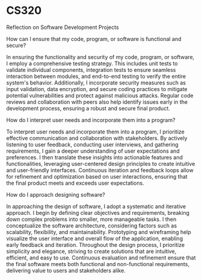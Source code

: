 # CS320
Reflection on Software Development Projects

How can I ensure that my code, program, or software is functional and secure?

In ensuring the functionality and security of my code, program, or software, I employ a comprehensive testing strategy. This includes unit tests to validate individual components, integration tests to ensure seamless interaction between modules, and end-to-end testing to verify the entire system's behavior. Additionally, I incorporate security measures such as input validation, data encryption, and secure coding practices to mitigate potential vulnerabilities and protect against malicious attacks. Regular code reviews and collaboration with peers also help identify issues early in the development process, ensuring a robust and secure final product.

How do I interpret user needs and incorporate them into a program?

To interpret user needs and incorporate them into a program, I prioritize effective communication and collaboration with stakeholders. By actively listening to user feedback, conducting user interviews, and gathering requirements, I gain a deeper understanding of user expectations and preferences. I then translate these insights into actionable features and functionalities, leveraging user-centered design principles to create intuitive and user-friendly interfaces. Continuous iteration and feedback loops allow for refinement and optimization based on user interactions, ensuring that the final product meets and exceeds user expectations.

How do I approach designing software?

In approaching the design of software, I adopt a systematic and iterative approach. I begin by defining clear objectives and requirements, breaking down complex problems into smaller, more manageable tasks. I then conceptualize the software architecture, considering factors such as scalability, flexibility, and maintainability. Prototyping and wireframing help visualize the user interface and overall flow of the application, enabling early feedback and iteration. Throughout the design process, I prioritize simplicity and elegance, striving to create solutions that are intuitive, efficient, and easy to use. Continuous evaluation and refinement ensure that the final software meets both functional and non-functional requirements, delivering value to users and stakeholders alike.


